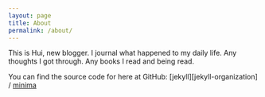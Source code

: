 ```yaml
---
layout: page
title: About
permalink: /about/
---
```


This is Hui, new blogger. I journal what happened to my daily life. Any thoughts I got through. Any books I read and being read.

You can find the source code for here at GitHub:
[jekyll][jekyll-organization] /
[minima](https://github.com/ybanana)
